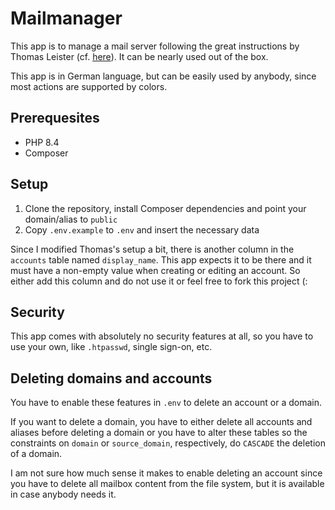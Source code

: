 # Mailmanager

This app is to manage a mail server following the great instructions by Thomas Leister (cf. [here](https://thomas-leister.de/mailserver-debian-buster/)). It can be nearly used out of the box.

This app is in German language, but can be easily used by anybody, since most actions are supported by colors.

## Prerequesites

- PHP 8.4
- Composer

## Setup

1. Clone the repository, install Composer dependencies and point your domain/alias to `public`
1. Copy `.env.example` to `.env` and insert the necessary data

Since I modified Thomas's setup a bit, there is another column in the `accounts` table named `display_name`. This app expects it to be there and it must have a non-empty value when creating or editing an account. So either add this column and do not use it or feel free to fork this project (:

## Security
This app comes with absolutely no security features at all, so you have to use your own, like `.htpasswd`, single sign-on, etc.

## Deleting domains and accounts

You have to enable these features in `.env` to delete an account or a domain.

If you want to delete a domain, you have to either delete all accounts and aliases before deleting a domain or you have to alter these tables so the constraints on `domain` or `source_domain`, respectively, do `CASCADE` the deletion of a domain.

I am not sure how much sense it makes to enable deleting an account since you have to delete all mailbox content from the file system, but it is available in case anybody needs it.